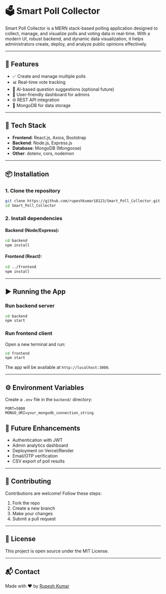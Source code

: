 

# 🗳️ Smart Poll Collector

Smart Poll Collector is a MERN stack-based polling application designed to collect, manage, and visualize polls and voting data in real-time. With a modern UI, robust backend, and dynamic data visualization, it helps administrators create, deploy, and analyze public opinions effectively.

---

## 🚀 Features

- ✅ Create and manage multiple polls
- 📊 Real-time vote tracking
- 🧠 AI-based question suggestions (optional future)
- 👥 User-friendly dashboard for admins
- 🌐 REST API integration
- 🧾 MongoDB for data storage

---

## 🧰 Tech Stack

- **Frontend**: React.js, Axios, Bootstrap
- **Backend**: Node.js, Express.js
- **Database**: MongoDB (Mongoose)
- **Other**: dotenv, cors, nodemon

---

## 📦 Installation

### 1. Clone the repository

```bash
git clone https://github.com/rupeshkumar18123/Smart_Poll_Collector.git
cd Smart_Poll_Collector
````

### 2. Install dependencies

#### Backend (Node/Express):

```bash
cd backend
npm install
```

#### Frontend (React):

```bash
cd ../frontend
npm install
```

---

## ▶️ Running the App

### Run backend server

```bash
cd backend
npm start
```

### Run frontend client

Open a new terminal and run:

```bash
cd frontend
npm start
```

The app will be available at `http://localhost:3000`.

---

## ⚙️ Environment Variables

Create a `.env` file in the `backend/` directory:

```env
PORT=5000
MONGO_URI=your_mongodb_connection_string
```



## 🧪 Future Enhancements

* Authentication with JWT
* Admin analytics dashboard
* Deployment on Vercel/Render
* Email/OTP verification
* CSV export of poll results

---

## 🤝 Contributing

Contributions are welcome! Follow these steps:

1. Fork the repo
2. Create a new branch
3. Make your changes
4. Submit a pull request

---

## 📄 License

This project is open source under the MIT License.

---

## 📬 Contact

Made with ❤️ by [Rupesh Kumar](https://github.com/rupeshkumar18123)

```

